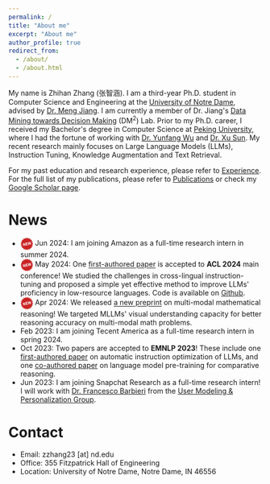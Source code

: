 ```yaml
---
permalink: /
title: "About me"
excerpt: "About me"
author_profile: true
redirect_from: 
  - /about/
  - /about.html
---
```


My name is Zhihan Zhang (张智涵). I am a third-year Ph.D. student in Computer Science and Engineering at the [University of Notre Dame](https://www.nd.edu/), advised by [Dr. Meng Jiang](http://www.meng-jiang.com/). I am currently a member of Dr. Jiang's [Data Mining towards Decision Making](http://www.meng-jiang.com/lab.html) (DM<sup>2</sup>) Lab. Prior to my Ph.D. career, I received my Bachelor's degree in Computer Science at [Peking University](https://www.pku.edu.cn/), where I had the fortune of working with [Dr. Yunfang Wu](https://cs.pku.edu.cn/info/1237/2096.htm) and [Dr. Xu Sun](https://xusun.org/). My recent research mainly focuses on Large Language Models (LLMs), Instruction Tuning, Knowledge Augmentation and Text Retrieval.

For my past education and research experience, please refer to [Experience](http://ytyz1307zzh.github.io/experience). For the full list of my publications, please refer to [Publications](http://ytyz1307zzh.github.io/publications) or check my [Google Scholar page](https://scholar.google.com/citations?user=7dcunDUAAAAJ&hl=en).

News
======
-  <img src="../images/new.png" width="25" align=center> Jun 2024: I am joining Amazon as a full-time research intern in summer 2024.
-  <img src="../images/new.png" width="25" align=center> May 2024: One [first-authored paper](https://arxiv.org/abs/2311.08711) is accepted to **ACL 2024** main conference! We studied the challenges in cross-lingual instruction-tuning and proposed a simple yet effective method to improve LLMs' proficiency in low-resource languages. Code is available on [Github](https://github.com/ytyz1307zzh/PLUG).
-  <img src="../images/new.png" width="25" align=center> Apr 2024: We released [a new preprint](https://arxiv.org/abs/2404.14604) on multi-modal mathematical reasoning! We targeted MLLMs' visual understanding capacity for better reasoning accuracy on multi-modal math problems.
-  Feb 2023: I am joining Tecent America as a full-time research intern in spring 2024.
-  Oct 2023: Two papers are accepted to **EMNLP 2023**! These include one [first-authored paper](https://arxiv.org/abs/2310.13127) on automatic instruction optimization of LLMs, and one [co-authored paper](https://arxiv.org/abs/2305.14457) on language model pre-training for comparative reasoning.
- Jun 2023: I am joining Snapchat Research as a full-time research intern! I will work with [Dr. Francesco Barbieri](https://fvancesco.github.io/) from the [User Modeling & Personalization Group](https://research.snap.com/team/category/user-modeling-and-personalization.html).

Contact
======
- Email: zzhang23 [at] nd.edu
- Office: 355 Fitzpatrick Hall of Engineering
- Location: University of Notre Dame, Notre Dame, IN 46556
